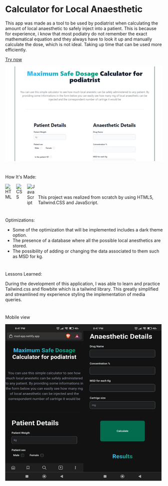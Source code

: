 # Calculator for Local Anaesthetic 

This app was made as a tool to be used by podiatrist when calculating the amount of local anaesthetic to safely inject into a patient. This is because for experience, i know that most podiatry do not remember the exact mathematical equation and they always have to look it up and manually calculate the dose, which is not ideal. Taking up time that can be used more efficiently.

<a href="https://msd-app.netlify.app/">Try now</a>

<img width="700px" heigth="900" src="https://github.com/maurobusso/msd-app/blob/main/msd-img.png">

#

How It's Made: 

<img align="left" alt="HTML" width="25px" style="padding-right:10px;" src="https://cdn.jsdelivr.net/gh/devicons/devicon/icons/html5/html5-plain-wordmark.svg"/>
<img align="left" alt="CSS" width="25px" style="padding-right:10px;" src="https://cdn.jsdelivr.net/gh/devicons/devicon/icons/tailwindcss/tailwindcss-plain.svg" />
<img align="left" alt="JavaScript" width="25px" style="padding-right:10px;" src="https://cdn.jsdelivr.net/gh/devicons/devicon/icons/javascript/javascript-plain.svg" />
<br>
<br>
This project was realized from scratch by using HTML5, Tailwind.CSS and JavaScript.
          
#

Optimizations: 

- Some of the optimization that will be implemented includes a dark theme option.
- The presence of a database where all the possible local anesthetics are stored.
- The possibility of adding or changing the data associated to them such as MSD for kg.

#

Lessons Learned: 

During the development of this application, I was able to learn and practice Tailwind.css and flowbite which is a tailwind library. This greatly simplified and streamlined my experience styling the implementation of media queries.

#

Mobile view

<img align="left" width="250px" height="500px" src="https://github.com/maurobusso/msd-app/blob/main/mobile.jpg">
<img align="left" width="250px" height="500px" src="https://github.com/maurobusso/msd-app/blob/main/mobile2.jpg">


